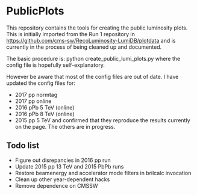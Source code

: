 # PublicPlots

This repository contains the tools for creating the public luminosity plots. This is initially imported from the Run 1 repository
in https://github.com/cms-sw/RecoLuminosity-LumiDB/plotdata and is currently in the process of being cleaned up and documented.

The basic procedure is:
python create_public_lumi_plots.py <cfg file>
where the config file is hopefully self-explanatory.

However be aware that most of the config files are out of date. I have updated the config files for:
* 2017 pp normtag
* 2017 pp online
* 2016 pPb 5 TeV (online)
* 2016 pPb 8 TeV (online)
* 2015 pp 5 TeV
and confirmed that they reproduce the results currently on the page. The others are in progress.

## Todo list
* Figure out disrepancies in 2016 pp run
* Update 2015 pp 13 TeV and 2015 PbPb runs
* Restore beamenergy and accelerator mode filters in brilcalc invocation
* Clean up other year-dependent hacks
* Remove dependence on CMSSW
